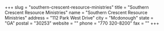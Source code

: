 +++
slug = "southern-crescent-resource-ministries"
title = "Southern Crescent Resource Ministries"
name = "Southern Crescent Resource Ministries"
address = "112 Park West Drive"
city = "Mcdonough"
state = "GA"
postal = "30253"
website = ""
phone = "770 320-8200"
fax = ""
+++
